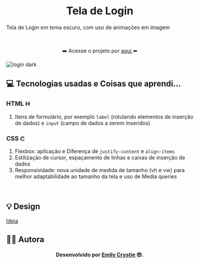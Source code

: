 <h1 align="center"> Tela de Login </h1>
<p> Tela de Login em tema escuro, com uso de animações em imagem</p>
<br>
<p align="center"> ➡️ Acesse o projeto por <a href="https://crystie-tldark.netlify.app" target="_blank"> aqui <a>⬅️</p>
  
![login dark](https://user-images.githubusercontent.com/81563039/156886397-ef264173-2abf-4b36-abbc-c1a865d64ce3.png)
<br>
 
<h2> 💻 Tecnologias usadas e Coisas que aprendi... </h2>
 <h3> HTML 
  <img src="https://cdn-icons-png.flaticon.com/512/174/174854.png" alt="HTML5" width="15" height="15"/>
 </h3>
  <ol>
   <li> Itens de formulário, por exemplo <code>label</code> (rotulando elementos de inserção de dados) e <code>input</code> (campo de dados a serem inseridos) </li>
  </ol>
  
 <h3> CSS 
  <img src="https://cdn-icons-png.flaticon.com/512/732/732190.png" alt="CSS3" width="15" height="15"/>
 </h3>
  <ol>
   <li> Flexbox: aplicação e Diferença de <code>justify-content</code> e <code>align-items</code></li>
   <li> Estilização de cursor, espaçamento de linhas e caixas de inserção de dados </li>
   <li> Responsividade: nova unidade de medida de tamanho (vh e vw) para melhor adaptabilidade ao tamanho da tela e uso de Media queries </li>
  </ol>
<br>
 
<h2> 💡 Design </h2>
<a href="https://www.youtube.com/watch?v=69-WfrVBli8" target="_blank">Ideia</a>
<br>

<h2> 👩‍💻 Autora </h2>
 <h4 align="center"> Desenvolvido por <a href="https://www.linkedin.com/in/emilycrystie/" target="_blank"> Emily Crystie <a>  😎. <h4>
